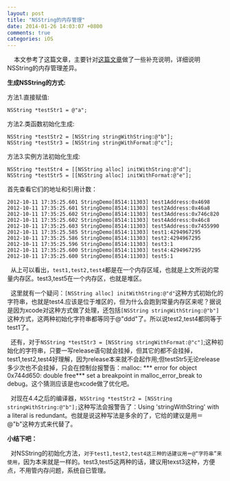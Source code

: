 ```yaml
---
layout: post
title: "NSString的内存管理"
date: 2014-01-26 14:03:07 +0800
comments: true
categories: iOS
---
```

    本文参考了这篇文章，主要针对[这篇文章](http://www.cnblogs.com/hellocby/archive/2012/08/23/2652201.html)做了一些补充说明，详细说明NSString的内存管理差异。



**生成NSString的方式:**

方法1.直接赋值:   
 
	NSString *testStr1 = @"a";

方法2.类函数初始化生成:     

    NSString *testStr2 = [NSString stringWithString:@"b"];
    NSString *testStr3 = [NSString stringWithFormat:@"c"];

 方法3.实例方法初始化生成:　

    NSString *testStr4 = [[NSString alloc] initWithString:@"d"];
    NSString *testStr5 = [[NSString alloc] initWithFormat:@"e"];
    
首先查看它们的地址和引用计数：

	2012-10-11 17:35:25.601 StringDemo[8514:11303] test1Address:0x4698
	2012-10-11 17:35:25.601 StringDemo[8514:11303] test2Address:0x46a8
	2012-10-11 17:35:25.602 StringDemo[8514:11303] test3Address:0x746c820
	2012-10-11 17:35:25.602 StringDemo[8514:11303] test4Address:0x46c8
	2012-10-11 17:35:25.603 StringDemo[8514:11303] test5Address:0x7455990
	2012-10-11 17:35:25.585 StringDemo[8514:11303] test1:4294967295
	2012-10-11 17:35:25.586 StringDemo[8514:11303] test2:4294967295
	2012-10-11 17:35:25.596 StringDemo[8514:11303] test3:1
	2012-10-11 17:35:25.600 StringDemo[8514:11303] test4:4294967295
	2012-10-11 17:35:25.600 StringDemo[8514:11303] test5:1
	
  从上可以看出，`test1,test2,test4`都是在一个内存区域，也就是上文所说的常量内存区。test3,test5在一个内存区，也就是堆区。

  这里就有一个疑问：`[NSString alloc] initWithString:@"d"`这种方式初始化的字符串，也就是test4.应该是位于堆区的，但为什么会跑到常量内存区来呢？据说是因为xcode对这种方式做了处理，还包括`[NSString stringWithString:@"b"]`这种方式，这两种初始化字符串都等同于@"ddd"了。所以说test2,test4都同等于test1了。

  还有，对于`NSString *testStr3 = [NSString stringWithFormat:@"c"]`;这种初始化的字符串，只要一写release语句就会挂掉，但其它的都不会挂掉，test1,test2,test4好理解，因为release本来就不会起作用;但testStr5无论release多少次也不会挂掉，只会在控制台报警告：malloc: *** error for object 0x744d650: double free*** set a breakpoint in malloc_error_break to debug。这个猜测应该是也xcode做了优化吧。

  对现在4.4之后的编译器，`NSString *testStr2 = [NSString stringWithString:@"b"];`这种写法会报警告了：Using 'stringWithString' with a literal is redundant。也就是说这种写法是多余的了，它给的建议是用＝@"b"这种方式来代替了。


**小结下吧：**

  对NSString的初始化方法，`对于test1,test2,test4这三种的话建议用＝@“字符串”来使用`，因为本来就是一样的。test3,test5这两种的话，建议用texst3这种，方便点，不用管内存问题，系统自已管理。



